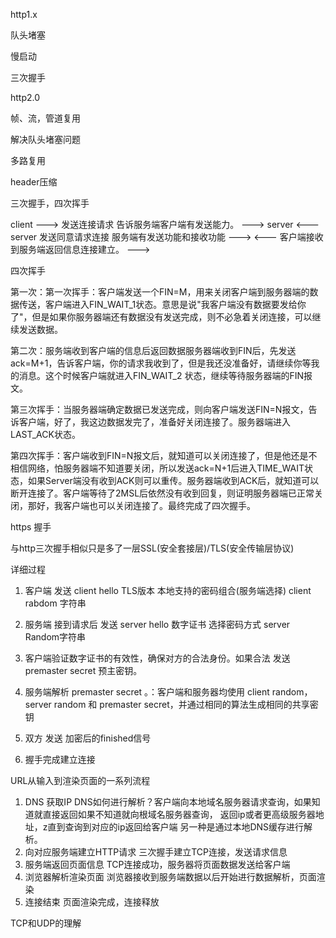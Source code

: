 http1.x

队头堵塞

慢启动

三次握手

http2.0

帧、流，管道复用

解决队头堵塞问题

多路复用

header压缩


三次握手，四次挥手

client ---> 发送连接请求 告诉服务端客户端有发送能力。           ---> server
       <--- server 发送同意请求连接 服务端有发送功能和接收功能  --->
       <--- 客户端接收到服务端返回信息连接建立。                --->


四次挥手

第一次：第一次挥手：客户端发送一个FIN=M，用来关闭客户端到服务器端的数据传送，客户端进入FIN_WAIT_1状态。意思是说"我客户端没有数据要发给你了"，但是如果你服务器端还有数据没有发送完成，则不必急着关闭连接，可以继续发送数据。


第二次：服务端收到客户端的信息后返回数据服务器端收到FIN后，先发送ack=M+1，告诉客户端，你的请求我收到了，但是我还没准备好，请继续你等我的消息。这个时候客户端就进入FIN_WAIT_2 状态，继续等待服务器端的FIN报文。


第三次挥手：当服务器端确定数据已发送完成，则向客户端发送FIN=N报文，告诉客户端，好了，我这边数据发完了，准备好关闭连接了。服务器端进入LAST_ACK状态。


第四次挥手：客户端收到FIN=N报文后，就知道可以关闭连接了，但是他还是不相信网络，怕服务器端不知道要关闭，所以发送ack=N+1后进入TIME_WAIT状态，如果Server端没有收到ACK则可以重传。服务器端收到ACK后，就知道可以断开连接了。客户端等待了2MSL后依然没有收到回复，则证明服务器端已正常关闭，那好，我客户端也可以关闭连接了。最终完成了四次握手。


https 握手

与http三次握手相似只是多了一层SSL(安全套接层)/TLS(安全传输层协议)

详细过程

1. 客户端 发送 client hello TLS版本 本地支持的密码组合(服务端选择) client rabdom 字符串 

2. 服务端 接到请求后 发送 server hello 数字证书 选择密码方式 server Random字符串

3. 客户端验证数字证书的有效性，确保对方的合法身份。如果合法 发送 premaster secret 预主密钥。

4. 服务端解析 premaster secret 。：客户端和服务器均使用 client random，server random 和 premaster secret，并通过相同的算法生成相同的共享密钥 
5. 双方 发送 加密后的finished信号

6. 握手完成建立连接





URL从输入到渲染页面的一系列流程
1. DNS 获取IP
       DNS如何进行解析？客户端向本地域名服务器请求查询，如果知道就直接返回如果不知道就向根域名服务器查询，
       返回ip或者更高级服务器地址，z直到查询到对应的ip返回给客户端
       另一种是通过本地DNS缓存进行解析。
2. 向对应服务端建立HTTP请求
       三次握手建立TCP连接，发送请求信息
3. 服务端返回页面信息
       TCP连接成功，服务器将页面数据发送给客户端
4. 浏览器解析渲染页面
       浏览器接收到服务端数据以后开始进行数据解析，页面渲染
5. 连接结束
       页面渲染完成，连接释放


TCP和UDP的理解